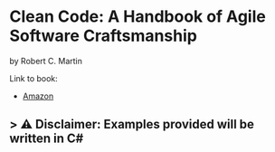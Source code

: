 # Clean Code: A Handbook of Agile Software Craftsmanship

by Robert C. Martin

Link to book:

- [Amazon](https://www.amazon.com/Clean-Code-Handbook-Software-Craftsmanship/dp/0132350882)

## > :warning: **Disclaimer: Examples provided will be written in C#**
